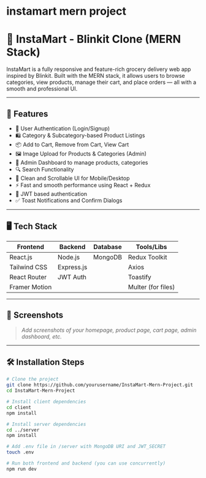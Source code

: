 # instamart mern project

# 🛒 InstaMart - Blinkit Clone (MERN Stack)

InstaMart is a fully responsive and feature-rich grocery delivery web app inspired by Blinkit. Built with the MERN stack, it allows users to browse categories, view products, manage their cart, and place orders — all with a smooth and professional UI.

---

## 🚀 Features

- 🧾 User Authentication (Login/Signup)
- 🛍️ Category & Subcategory-based Product Listings
- 📦 Add to Cart, Remove from Cart, View Cart
- 🖼️ Image Upload for Products & Categories (Admin)
- 📑 Admin Dashboard to manage products, categories
- 🔍 Search Functionality
- 🧹 Clean and Scrollable UI for Mobile/Desktop
- ⚡ Fast and smooth performance using React + Redux
- 🔐 JWT based authentication
- ✅ Toast Notifications and Confirm Dialogs

---

## 🖥️ Tech Stack

| Frontend      | Backend       | Database    | Tools/Libs         |
|---------------|---------------|-------------|--------------------|
| React.js      | Node.js       | MongoDB     | Redux Toolkit      |
| Tailwind CSS  | Express.js    |             | Axios              |
| React Router  | JWT Auth      |             | Toastify           |
| Framer Motion |               |             | Multer (for files) |

---

## 📸 Screenshots

> _Add screenshots of your homepage, product page, cart page, admin dashboard, etc._

---

## 🛠️ Installation Steps

```bash
# Clone the project
git clone https://github.com/yourusername/InstaMart-Mern-Project.git
cd InstaMart-Mern-Project

# Install client dependencies
cd client
npm install

# Install server dependencies
cd ../server
npm install

# Add .env file in /server with MongoDB URI and JWT_SECRET
touch .env

# Run both frontend and backend (you can use concurrently)
npm run dev
